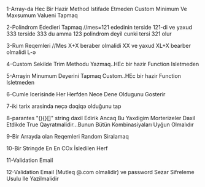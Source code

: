 
1-Array-da Hec Bir Hazir Method Istifade Etmeden Custom Minimum Ve Maxsumum Valueni Tapmaq 

2-Polindrom Ededleri Tapmaq //mes=121 ededinin terside 121-di ve yaxud 333 terside 333 du amma 123 polindrom deyil cunki tersi 321 olur 

3-Rum Reqemleri //Mes X+X beraber olmalidi XX ve yaxud XL+X bearber olmalidi L-ə 

4-Custom Sekilde Trim Methodu Yazmaq..HEc bir hazir Function Isletmeden 

5-Arrayin Minumum Deyerini Tapmaq Custom..HEc bir hazir Function Isletmeden 

6-Cumle Icerisinde Her Herfden Nece Dene Oldugunu Gosterir 

7-iki tarix arasinda neçə dəqiqə olduğunu tap 

8-parantes "(){}[]" string daxil Edirik Ancaq Bu Yaxdigim Morterizeler Daxil Etdikde True Qayratmalidir...Bunun Bütün Kombinasiyaları Uyğun Olmalıdır 

9-Bir Arrayda olan Reqemleri Random Siralamaq 

10-Bir Stringde En En COx İsledilen Herf 

11-Validation Email 

12-Validation Email (Mutleq @.com olmalidir) ve password Sezar Sifreleme Usulu Ile Yazilmalidir
